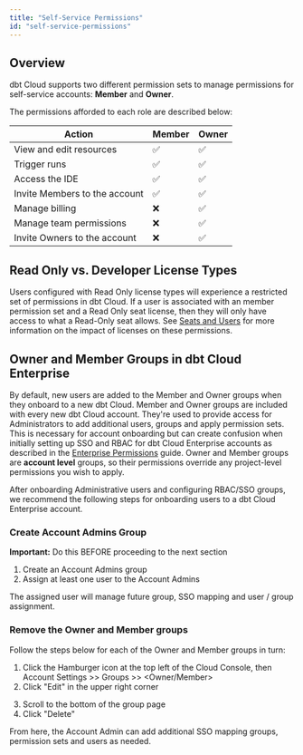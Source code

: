 ```yaml
---
title: "Self-Service Permissions"
id: "self-service-permissions"
---
```


## Overview

dbt Cloud supports two different permission sets to manage permissions for self-service accounts: **Member** and **Owner**.  

The permissions afforded to each role are described below:

| Action | Member | Owner |
| ------ | ------ | ----- |
| View and edit resources | ✅ | ✅ |
| Trigger runs | ✅ | ✅ |
| Access the IDE | ✅ | ✅ |
| Invite Members to the account | ✅ | ✅ |
| Manage billing | ❌ | ✅ |
| Manage team permissions | ❌ | ✅ |
| Invite Owners to the account | ❌ | ✅ |

## Read Only vs. Developer License Types

Users configured with Read Only license types will experience a restricted set of permissions in dbt Cloud. If a user is associated with an member permission set and a Read Only seat license, then they will only have access to what a Read-Only seat allows. See [Seats and Users](cloud-seats-and-users) for more information on the impact of licenses on these permissions.

## Owner and Member Groups in dbt Cloud Enterprise  

By default, new users are added to the Member and Owner groups when they onboard to a new dbt Cloud. Member and Owner groups are included with every new dbt Cloud account. They're used to provide access for Administrators to add additional users, groups and apply permission sets. This is necessary for account onboarding but can create confusion when initially setting up SSO and RBAC for dbt Cloud Enterprise accounts as described in the [Enterprise Permissions](enterprise-permissions) guide. Owner and Member groups are **account level** groups, so their permissions override any project-level permissions you wish to apply.

After onboarding Administrative users and configuring RBAC/SSO groups, we recommend the following steps for onboarding users to a dbt Cloud Enterprise account.

### Create Account Admins Group

**Important:** Do this BEFORE proceeding to the next section

1) Create an Account Admins group  
2) Assign at least one user to the Account Admins

The assigned user will manage future group, SSO mapping and user / group assignment.

### Remove the Owner and Member groups

Follow the steps below for each of the Owner and Member groups in turn:

1) Click the Hamburger icon at the top left of the Cloud Console, then Account Settings >> Groups >> <Owner/Member>  
2) Click "Edit" in the upper right corner

<Lightbox src="/img/docs/dbt-cloud/dbt-cloud-enterprise/access-control/edit-group.png" title="Editing a Group"/>

3) Scroll to the bottom of the group page  
4) Click "Delete"

From here, the Account Admin can add additional SSO mapping groups, permission sets and users as needed.
